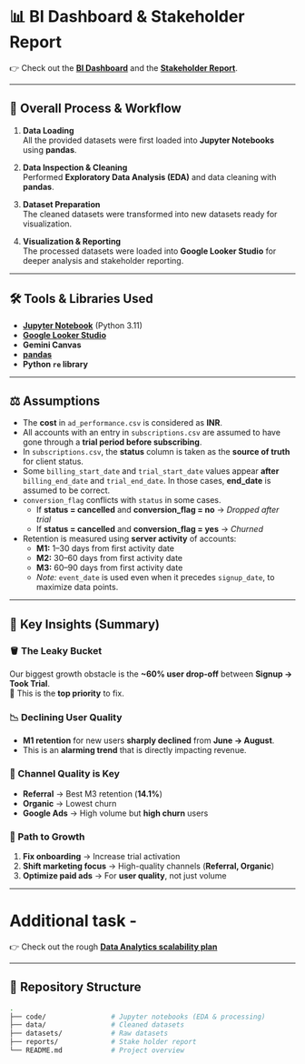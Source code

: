 # 📊 BI Dashboard & Stakeholder Report

👉 Check out the [**BI Dashboard**](https://lookerstudio.google.com/reporting/59584ec3-62ec-4184-8f4f-28096252e2c8) and the [**Stakeholder Report**](https://aby1234567.github.io/Data-Analyst-Assignment-Data/report/stakeholder_report.html).

---

## 🔄 Overall Process & Workflow

1. **Data Loading**  
   All the provided datasets were first loaded into **Jupyter Notebooks** using **pandas**.

2. **Data Inspection & Cleaning**  
   Performed **Exploratory Data Analysis (EDA)** and data cleaning with **pandas**.

3. **Dataset Preparation**  
   The cleaned datasets were transformed into new datasets ready for visualization.

4. **Visualization & Reporting**  
   The processed datasets were loaded into **Google Looker Studio** for deeper analysis and stakeholder reporting.

---

## 🛠️ Tools & Libraries Used

- **[Jupyter Notebook](https://jupyter.org/)** (Python 3.11)  
- **[Google Looker Studio](https://lookerstudio.google.com/)**  
- **Gemini Canvas**  
- **[pandas](https://pandas.pydata.org/)**  
- **Python `re` library**

---

## ⚖️ Assumptions

- The **cost** in `ad_performance.csv` is considered as **INR**.  
- All accounts with an entry in `subscriptions.csv` are assumed to have gone through a **trial period before subscribing**.  
- In `subscriptions.csv`, the **status** column is taken as the **source of truth** for client status.  
- Some `billing_start_date` and `trial_start_date` values appear **after** `billing_end_date` and `trial_end_date`. In those cases, **end_date** is assumed to be correct.  
- `conversion_flag` conflicts with `status` in some cases.  
  - If **status = cancelled** and **conversion_flag = no** → _Dropped after trial_  
  - If **status = cancelled** and **conversion_flag = yes** → _Churned_  
- Retention is measured using **server activity** of accounts:  
  - **M1:** 1–30 days from first activity date  
  - **M2:** 30–60 days from first activity date  
  - **M3:** 60–90 days from first activity date  
  - *Note:* `event_date` is used even when it precedes `signup_date`, to maximize data points.

---

## 📌 Key Insights (Summary)

### 🪣 The Leaky Bucket  
Our biggest growth obstacle is the **~60% user drop-off** between **Signup → Took Trial**.  
🔑 This is the **top priority** to fix.

### 📉 Declining User Quality  
- **M1 retention** for new users **sharply declined** from **June → August**.  
- This is an **alarming trend** that is directly impacting revenue.

### 🎯 Channel Quality is Key  
- **Referral** → Best M3 retention (**14.1%**)  
- **Organic** → Lowest churn  
- **Google Ads** → High volume but **high churn** users

### 🚀 Path to Growth  
1. **Fix onboarding** → Increase trial activation  
2. **Shift marketing focus** → High-quality channels (**Referral, Organic**)  
3. **Optimize paid ads** → For **user quality**, not just volume

---

# Additional task - 

👉 Check out the rough [**Data Analytics scalability plan**](https://aby1234567.github.io/Data-Analyst-Assignment-Data/report/scalability_plan.html)

---

## 📂 Repository Structure

```bash
.
├── code/                # Jupyter notebooks (EDA & processing) 
├── data/                # Cleaned datasets 
├── datasets/            # Raw datasets
├── reports/             # Stake holder report
└── README.md            # Project overview
